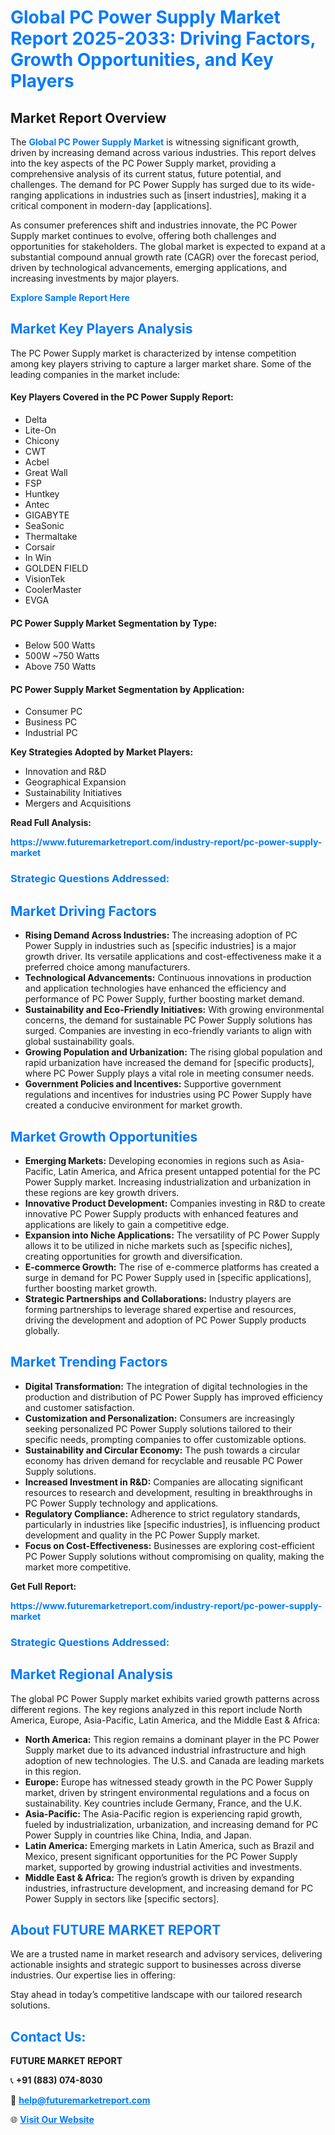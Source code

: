 <h1 style="color: #007BFF;">Global PC Power Supply Market Report 2025-2033: Driving Factors, Growth Opportunities, and Key Players</h1>

<section id="overview">
<h2>Market Report Overview</h2>
<p>The <a href="https://www.futuremarketreport.com/industry-report/pc-power-supply-market" style="color: #007BFF; text-decoration: none;"><strong>Global PC Power Supply Market</strong></a> is witnessing significant growth, driven by increasing demand across various industries. This report delves into the key aspects of the PC Power Supply market, providing a comprehensive analysis of its current status, future potential, and challenges. The demand for PC Power Supply has surged due to its wide-ranging applications in industries such as [insert industries], making it a critical component in modern-day [applications].</p>
<p>As consumer preferences shift and industries innovate, the PC Power Supply market continues to evolve, offering both challenges and opportunities for stakeholders. The global market is expected to expand at a substantial compound annual growth rate (CAGR) over the forecast period, driven by technological advancements, emerging applications, and increasing investments by major players.</p>
</section>

<section id="overview">
<p><a href="https://www.futuremarketreport.com/request-sample/reportId=26539" style="color: #007BFF; text-decoration: none;"><strong>Explore Sample Report Here</strong></a></p>
</section>

<section id="key-players">
<h2 style="color: #007BFF;">Market Key Players Analysis</h2>
<p>The PC Power Supply market is characterized by intense competition among key players striving to capture a larger market share. Some of the leading companies in the market include:</p>
<h4>Key Players Covered in the PC Power Supply Report:</h4>
<ul><li>Delta</li><li>Lite-On</li><li>Chicony</li><li>CWT</li><li>Acbel</li><li>Great Wall</li><li>FSP</li><li>Huntkey</li><li>Antec</li><li>GIGABYTE</li><li>SeaSonic</li><li>Thermaltake</li><li>Corsair</li><li>In Win</li><li>GOLDEN FIELD</li><li>VisionTek</li><li>CoolerMaster</li><li>EVGA</li></ul>
<h4>PC Power Supply Market Segmentation by Type:</h4>
<ul><li>Below 500 Watts</li><li>500W ~750 Watts</li><li>Above 750 Watts</li></ul>

<h4>PC Power Supply Market Segmentation by Application:</h4>
<ul><li>Consumer PC</li><li>Business PC</li><li>Industrial PC</li></ul>
<p><strong>Key Strategies Adopted by Market Players:</strong></p>
<ul>
<li>Innovation and R&D</li>
<li>Geographical Expansion</li>
<li>Sustainability Initiatives</li>
<li>Mergers and Acquisitions</li>
</ul>
</section>

<section>
<p><strong>Read Full Analysis: </strong></p><a href="https://www.futuremarketreport.com/industry-report/pc-power-supply-market" style="color: #007BFF; text-decoration: none;"><strong>https://www.futuremarketreport.com/industry-report/pc-power-supply-market</strong></a>
<h3 style="color: #007BFF;">Strategic Questions Addressed:</h3>
</section>

<section id="driving-factors">
<h2 style="color: #007BFF;">Market Driving Factors</h2>
<ul>
<li><strong>Rising Demand Across Industries:</strong> The increasing adoption of PC Power Supply in industries such as [specific industries] is a major growth driver. Its versatile applications and cost-effectiveness make it a preferred choice among manufacturers.</li>
<li><strong>Technological Advancements:</strong> Continuous innovations in production and application technologies have enhanced the efficiency and performance of PC Power Supply, further boosting market demand.</li>
<li><strong>Sustainability and Eco-Friendly Initiatives:</strong> With growing environmental concerns, the demand for sustainable PC Power Supply solutions has surged. Companies are investing in eco-friendly variants to align with global sustainability goals.</li>
<li><strong>Growing Population and Urbanization:</strong> The rising global population and rapid urbanization have increased the demand for [specific products], where PC Power Supply plays a vital role in meeting consumer needs.</li>
<li><strong>Government Policies and Incentives:</strong> Supportive government regulations and incentives for industries using PC Power Supply have created a conducive environment for market growth.</li>
</ul>
</section>

<section id="growth-opportunities">
<h2 style="color: #007BFF;">Market Growth Opportunities</h2>
<ul>
<li><strong>Emerging Markets:</strong> Developing economies in regions such as Asia-Pacific, Latin America, and Africa present untapped potential for the PC Power Supply market. Increasing industrialization and urbanization in these regions are key growth drivers.</li>
<li><strong>Innovative Product Development:</strong> Companies investing in R&D to create innovative PC Power Supply products with enhanced features and applications are likely to gain a competitive edge.</li>
<li><strong>Expansion into Niche Applications:</strong> The versatility of PC Power Supply allows it to be utilized in niche markets such as [specific niches], creating opportunities for growth and diversification.</li>
<li><strong>E-commerce Growth:</strong> The rise of e-commerce platforms has created a surge in demand for PC Power Supply used in [specific applications], further boosting market growth.</li>
<li><strong>Strategic Partnerships and Collaborations:</strong> Industry players are forming partnerships to leverage shared expertise and resources, driving the development and adoption of PC Power Supply products globally.</li>
</ul>
</section>

<section id="trending-factors">
<h2 style="color: #007BFF;">Market Trending Factors</h2>
<ul>
<li><strong>Digital Transformation:</strong> The integration of digital technologies in the production and distribution of PC Power Supply has improved efficiency and customer satisfaction.</li>
<li><strong>Customization and Personalization:</strong> Consumers are increasingly seeking personalized PC Power Supply solutions tailored to their specific needs, prompting companies to offer customizable options.</li>
<li><strong>Sustainability and Circular Economy:</strong> The push towards a circular economy has driven demand for recyclable and reusable PC Power Supply solutions.</li>
<li><strong>Increased Investment in R&D:</strong> Companies are allocating significant resources to research and development, resulting in breakthroughs in PC Power Supply technology and applications.</li>
<li><strong>Regulatory Compliance:</strong> Adherence to strict regulatory standards, particularly in industries like [specific industries], is influencing product development and quality in the PC Power Supply market.</li>
<li><strong>Focus on Cost-Effectiveness:</strong> Businesses are exploring cost-efficient PC Power Supply solutions without compromising on quality, making the market more competitive.</li>
</ul>
</section>

<section>
<p><strong>Get Full Report: </strong></p><a href="https://www.futuremarketreport.com/industry-report/pc-power-supply-market" style="color: #007BFF; text-decoration: none;"><strong>https://www.futuremarketreport.com/industry-report/pc-power-supply-market</strong></a>
<h3 style="color: #007BFF;">Strategic Questions Addressed:</h3>
</section>


<section id="regional-analysis">
<h2 style="color: #007BFF;">Market Regional Analysis</h2>
<p>The global PC Power Supply market exhibits varied growth patterns across different regions. The key regions analyzed in this report include North America, Europe, Asia-Pacific, Latin America, and the Middle East & Africa:</p>
<ul>
<li><strong>North America:</strong> This region remains a dominant player in the PC Power Supply market due to its advanced industrial infrastructure and high adoption of new technologies. The U.S. and Canada are leading markets in this region.</li>
<li><strong>Europe:</strong> Europe has witnessed steady growth in the PC Power Supply market, driven by stringent environmental regulations and a focus on sustainability. Key countries include Germany, France, and the U.K.</li>
<li><strong>Asia-Pacific:</strong> The Asia-Pacific region is experiencing rapid growth, fueled by industrialization, urbanization, and increasing demand for PC Power Supply in countries like China, India, and Japan.</li>
<li><strong>Latin America:</strong> Emerging markets in Latin America, such as Brazil and Mexico, present significant opportunities for the PC Power Supply market, supported by growing industrial activities and investments.</li>
<li><strong>Middle East & Africa:</strong> The region’s growth is driven by expanding industries, infrastructure development, and increasing demand for PC Power Supply in sectors like [specific sectors].</li>
</ul>
</section>

<footer>
<h2 style="color: #007BFF;">About FUTURE MARKET REPORT</h2>
<p>We are a trusted name in market research and advisory services, delivering actionable insights and strategic support to businesses across diverse industries. Our expertise lies in offering:</p>

<p>Stay ahead in today’s competitive landscape with our tailored research solutions.</p>

<h2 style="color: #007BFF;">Contact Us:</h2>
<p><strong>FUTURE MARKET REPORT</strong></p>
<p>📞 <strong>+91 (883) 074-8030</strong></p>
<p>📧 <strong><a href="mailto:help@futuremarketreport.com" style="color: #007BFF;">help@futuremarketreport.com</a></strong></p>
<p>🌐 <strong><a href="https://www.futuremarketreport.com/" style="color: #007BFF;">Visit Our Website</a></strong></p>
</footer>